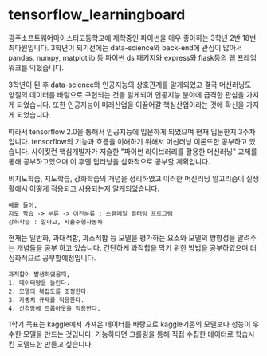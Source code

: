 # tensorflow_learningboard

광주소프트웨어마이스터고등학교에 재학중인 파이썬을 매우 좋아하는 3학년 2반 18번 최다원입니다.
3학년이 되기전에는 data-science와 back-end에 관심이 많아서
pandas, numpy, matplotlib 등 파이썬 ds 패키지와
express와 flask등의 웹 프레임워크를 익혔습니다.

3학년이 된 후 data-science와 인공지능의 상호관계를 알게되었고
결국 머신러닝도 양질의 데이터를 바탕으로 구현되는 것을 알게되어
인공지능 분야에 급격한 관심을 가지게 되었습니다. 또한 인공지능이
미래산업을 이끌어갈 핵심산업이라는 것에 확신을 가지게 되었습니다.

따라서 tensorflow 2.0을 통해서 인공지능에 입문하게 되었으며 현재 입문한지 3주차입니다.
tensorflow의 기능과 흐름을 이해하기 위해서 머신러닝 이론또한 공부하고 있습니다.
사이킷런 핵심개발자가 저술한  "파이썬 라이브러리를 활용한 머신러닝" 교제를 통해
공부하고있으며 이 후엔 딥러닝을 심화적으로 공부할 계획입니다.

비지도학습, 지도학습, 강화학습의 개념을 정리하였고 이러한 머신러닝 알고리즘이
실생활에서 어떻게 적용되고 사용되는지 알게되었습니다.
```
예를 들어,
지도 학습 -> 분류 -> 이진분류 : 스팸메일 필터링 프로그램
강화학습 : 알파고, 자율주행자동차
```

현재는 일반화, 과대적합, 과소적합 등 모델을 평가하는 요소와
모델의 방향성을 알려주는 개념들을 공부 하고 있습니다.
간단하게 과적합을 막기 위한 방법을 공부하였으며 더 심화적으로 공부할예정입니다.
```
과적합이 발생하였을때,
1. 데이터양을 늘린다.
2. 모델의 복잡도를 조정한다.
3. 가중치 규제를 적용한다.
4. 신경망에 드롭아웃을 적용한다.
```

1학기 목표는 kaggle에서 가져온 데이터를 바탕으로 kaggle기존의 모델보다 성능이 우수한
모델을 만드는 것입니다. 가능하다면 크롤링을 통해 직접 수집한 데이터로 학습시킨 모델또한 만들고 싶습니다.
